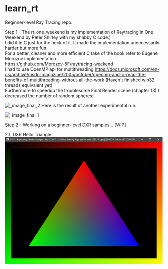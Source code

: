 # learn_rt
Beginner-level Ray Tracing repo.   

Step 1 - The rt_one_weekend is my implementation of Raytracing in One Weekend by Peter Shirley with my shabby C code:)  
I did it in C just for the heck of it. It made the implementation unnecessarily harder but more fun.   
For a better, cleaner and more efficient C take of the book refer to Eugene Morozov implementation   
https://github.com/Morozov-5F/raytracing-weekend  
I had to use OpenMP api for multithreading 
https://docs.microsoft.com/en-us/archive/msdn-magazine/2005/october/openmp-and-c-reap-the-benefits-of-multithreading-without-all-the-work
(Haven't finished win32 threads equivalent yet)   
Furthermore to speedup the troublesome Final Render scene (chapter 13) I decreased the number of random spheres:    
   
![_image_final_2](https://user-images.githubusercontent.com/74592722/125200521-d3151e80-e280-11eb-90e9-19df62b0fc11.jpg)
Here is the result of another experimental run:   
   
![_image_final_1](https://user-images.githubusercontent.com/74592722/125200548-e7591b80-e280-11eb-8f6f-ab95818b6a71.jpg)

Step 2 - Working on a beginner-level DXR samples... [WIP]   

2.1. DXR Hello Triangle
![dxr hello tri](https://github.com/omd24/learn_rt/blob/65f8732b7b51c2552a3450d463703d6be3332607/dxr_101_tutorials/dxr_hello_triangle/dxr_hello_tri.jpg)
